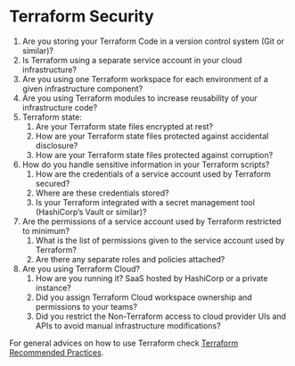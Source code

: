 # Terraform Security

1. Are you storing your Terraform Code in a version control system (Git or similar)?
1. Is Terraform using a separate service account in your cloud infrastructure?
1. Are you using one Terraform workspace for each environment of a given infrastructure component?
1. Are you using Terraform modules to increase reusability of your infrastructure code?
1. Terraform state:
    1. Are your Terraform state files encrypted at rest?
    1. How are your Terraform state files protected against accidental disclosure?
    1. How are your Terraform state files protected against corruption?
1. How do you handle sensitive information in your Terraform scripts?
    1. How are the credentials of a service account used by Terraform secured?
    1. Where are these credentials stored?
    1. Is your Terraform integrated with a secret management tool (HashiCorp’s Vault or similar)?
1. Are the permissions of a service account used by Terraform restricted to minimum?
    1. What is the list of permissions given to the service account used by Terraform?
    1. Are there any separate roles and policies attached?
1. Are you using Terraform Cloud?
    1. How are you running it? SaaS hosted by HashiCorp or a private instance?
    1. Did you assign Terraform Cloud workspace ownership and permissions to your teams?
    1. Did you restrict the Non-Terraform access to cloud provider UIs and APIs to avoid manual infrastructure modifications?

For general advices on how to use Terraform check [Terraform Recommended Practices](https://www.terraform.io/docs/cloud/guides/recommended-practices/index.html).
